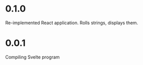 # 0.1.0

Re-implemented React application.  Rolls strings, displays them.

# 0.0.1

Compiling Svelte program